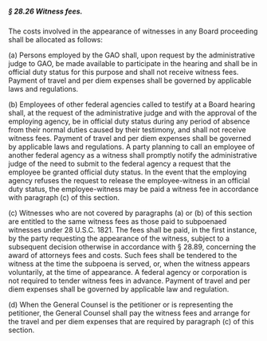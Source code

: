 ##### § 28.26 Witness fees. #####

The costs involved in the appearance of witnesses in any Board proceeding shall be allocated as follows:

(a) Persons employed by the GAO shall, upon request by the administrative judge to GAO, be made available to participate in the hearing and shall be in official duty status for this purpose and shall not receive witness fees. Payment of travel and per diem expenses shall be governed by applicable laws and regulations.

(b) Employees of other federal agencies called to testify at a Board hearing shall, at the request of the administrative judge and with the approval of the employing agency, be in official duty status during any period of absence from their normal duties caused by their testimony, and shall not receive witness fees. Payment of travel and per diem expenses shall be governed by applicable laws and regulations. A party planning to call an employee of another federal agency as a witness shall promptly notify the administrative judge of the need to submit to the federal agency a request that the employee be granted official duty status. In the event that the employing agency refuses the request to release the employee-witness in an official duty status, the employee-witness may be paid a witness fee in accordance with paragraph (c) of this section.

(c) Witnesses who are not covered by paragraphs (a) or (b) of this section are entitled to the same witness fees as those paid to subpoenaed witnesses under 28 U.S.C. 1821. The fees shall be paid, in the first instance, by the party requesting the appearance of the witness, subject to a subsequent decision otherwise in accordance with § 28.89, concerning the award of attorneys fees and costs. Such fees shall be tendered to the witness at the time the subpoena is served, or, when the witness appears voluntarily, at the time of appearance. A federal agency or corporation is not required to tender witness fees in advance. Payment of travel and per diem expenses shall be governed by applicable law and regulation.

(d) When the General Counsel is the petitioner or is representing the petitioner, the General Counsel shall pay the witness fees and arrange for the travel and per diem expenses that are required by paragraph (c) of this section.